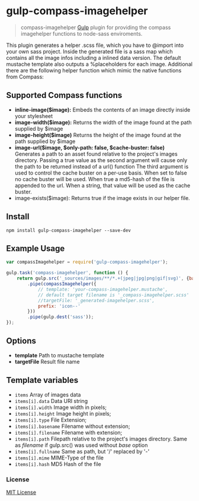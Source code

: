 # gulp-compass-imagehelper
> compass-imagehelper [Gulp](https://github.com/gulpjs/gulp) plugin for providing the compass imagehelper functions to node-sass enviroments.

This plugin generates a helper .scss file, which you have to @import into your own sass project. 
Inside the generated file is a sass map which contains all the image infos including a inlined data version. 
The default mustache template also outputs a %placeholders for each image.
Additional there are the following helper function which mimic the native functions from Compass:

## Supported Compass functions
* **inline-image($image):** Embeds the contents of an image directly inside your stylesheet
* **image-width($image):** Returns the width of the image found at the path supplied by $image
* **image-height($image)** Returns the height of the image found at the path supplied by $image
* **image-url($image, $only-path: false, $cache-buster: false)**  
  Generates a path to an asset found relative to the project's images directory.
  Passing a true value as the second argument will cause only the path to be returned instead of a url() function
  The third argument is used to control the cache buster on a per-use basis. When set to false no cache buster will be used. When true a md5-hash of the file is appended to the url. When a string, that value will be used as the cache buster.
* image-exists($image): Returns true if the image exists in our helper file.

## Install
```shell
npm install gulp-compass-imagehelper --save-dev
```

## Example Usage
```javascript
var compassImagehelper = require('gulp-compass-imagehelper');

gulp.task('compass-imagehelper', function () {
    return gulp.src('_sources/images/**/*.+(jpeg|jpg|png|gif|svg)', {base: '_sources/images'})
        .pipe(compassImagehelper({
            // template: 'your-compass-imagehelper.mustache',
            // default target filename is '_compass-imagehelper.scss'
            //targetFile: '_generated-imagehelper.scss',
            prefix: 'icon--'
        }))
        .pipe(gulp.dest('sass'));
});
```

## Options
* **template** Path to mustache template
* **targetFile** Result file name

## Template variables
* ```items``` Array of images data
* ```items[i].data``` Data URI string
* ```items[i].width``` Image width in pixels;
* ```items[i].height``` Image height in pixels;
* ```items[i].type``` File Extension;
* ```items[i].basename``` Filename without extension;
* ```items[i].filename``` Filename with extension;
* ```items[i].path``` Filepath relative to the project's images directory. Same as *filename* if gulp.src() was used without *base* option
* ```items[i].fullname``` Same as path, but '/' replaced by '-'
* ```items[i].mime``` MIME-Type of the file
* ```items[i].hash``` MD5 Hash of the file

### License
[MIT License](http://en.wikipedia.org/wiki/MIT_License)